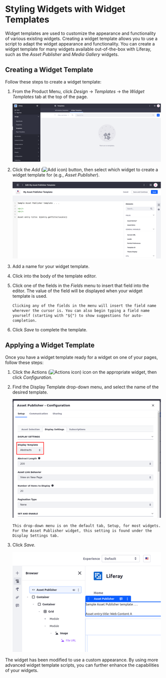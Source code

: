 # Styling Widgets with Widget Templates

Widget templates are used to customize the appearance and functionality of various existing widgets. Creating a widget template allows you to use a script to adapt the widget appearance and functionality. You can create a widget template for many widgets available out-of-the-box with Liferay, such as the _Asset Publisher_ and _Media Gallery_ widgets.

## Creating a Widget Template

Follow these steps to create a widget template:

1. From the Product Menu, click _Design_ &rarr; _Templates_ &rarr; the _Widget Templates_ tab at the top of the page.

    ![The Widget Templates page.](./styling-widgets-with-widget-templates/images/01.png)

1. Click the _Add_ (![Add icon](../../../images/icon-add.png)) button, then select which widget to create a widget template for (e.g., _Asset Publisher_).

    ![The Widget Template creation page.](./styling-widgets-with-widget-templates/images/02.png)

1. Add a name for your widget template.

1. Click into the body of the template editor.

1. Click one of the fields in the _Fields_ menu to insert that field into the editor. The value of the field will be displayed when your widget template is used.

    ```{note}
    Clicking any of the fields in the menu will insert the field name wherever the cursor is. You can also begin typing a field name yourself (starting with "${") to show suggestions for auto-completion.
    ```

1. Click _Save_ to complete the template.

## Applying a Widget Template

Once you have a widget template ready for a widget on one of your pages, follow these steps:

1. Click the Actions (![Actions icon](../../../images/icon-actions.png)) icon on the appropriate widget, then click _Configuration._

1. Find the Display Template drop-down menu, and select the name of the desired template.

    ![Select your widget template from the Display Template drop-down menu in the corresponding widget's configuration.](./styling-widgets-with-widget-templates/images/03.png)

    ```{note}
    This drop-down menu is on the default tab, Setup, for most widgets. For the Asset Publisher widget, this setting is found under the Display Settings tab.
    ```

1. Click _Save._

    ![After you save your widget's configuration to use your widget template, it uses your template for its display.](./styling-widgets-with-widget-templates/images/04.png)

The widget has been modified to use a custom appearance. By using more advanced widget template scripts, you can further enhance the capabilities of your widgets.

